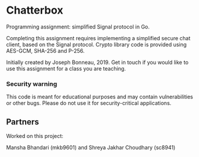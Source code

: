 # Chatterbox
Programming assignment: simplified Signal protocol in Go.

Completing this assignment requires implementing a simplified secure chat client, based on the Signal protocol. Crypto library code is provided using AES-GCM, SHA-256 and P-256.

Initially created by Joseph Bonneau, 2019. Get in touch if you would like to use this assignment for a class you are teaching.

### Security warning
This code is meant for educational purposes and may contain vulnerabilities or other bugs. Please do not use it for security-critical applications.

## Partners
Worked on this project:

Mansha Bhandari (mkb9601) and Shreya Jakhar Choudhary (sc8941)